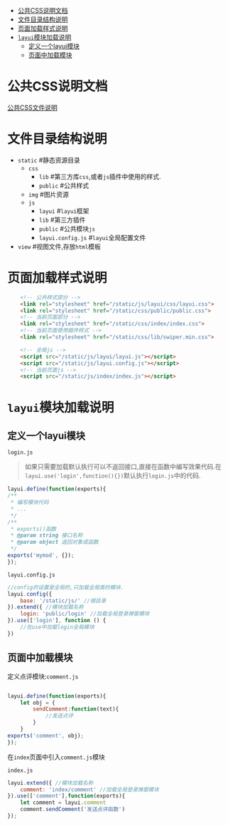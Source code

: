 

<!-- @import "[TOC]" {cmd="toc" depthFrom=1 depthTo=6 orderedList=false} -->

<!-- code_chunk_output -->

- [公共CSS说明文档](#公共css说明文档)
- [文件目录结构说明](#文件目录结构说明)
- [页面加载样式说明](#页面加载样式说明)
- [`layui`模块加载说明](#layui模块加载说明)
  - [定义一个layui模块](#定义一个layui模块)
  - [页面中加载模块](#页面中加载模块)

<!-- /code_chunk_output -->


# 公共CSS说明文档

[公共CSS文件说明](./css.md)

# 文件目录结构说明

- `static`                          #静态资源目录
  - `css`                           
    - `lib`                         #第三方库`css`,或者`js`插件中使用的样式.
    - `public`                      #公共样式
  - `img`                           #图片资源
  - `js`
    - `layui`                       #`layui`框架
    - `lib`                         #第三方插件
    - `public`                      #公共模块`js`
    - `layui.config.js`             #`layui`全局配置文件
- `view`                            #视图文件,存放`html`模板

# 页面加载样式说明

```html
    <!-- 公共样式部分 -->
    <link rel="stylesheet" href="/static/js/layui/css/layui.css">
    <link rel="stylesheet" href="/static/css/public/public.css">
    <!-- 当前页面部分 -->
    <link rel="stylesheet" href="/static/css/index/index.css">
    <!-- 当前页面使用插件样式 -->
    <link rel="stylesheet" href="/static/css/lib/swiper.min.css">

    <!-- 全局js -->
    <script src="/static/js/layui/layui.js"></script>
    <script src="/static/js/layui.config.js"></script>
    <!-- 当前页面js -->
    <script src="/static/js/index/index.js"></script>
```

# `layui`模块加载说明

## 定义一个layui模块

`login.js`

> 如果只需要加载默认执行可以不返回接口,直接在函数中编写效果代码.在`layui.use('login',function(){})`默认执行`login.js`中的代码.

```JavaScript
layui.define(function(exports){ 
/**
 * 编写模块代码
 * ...
 */
/**
 * exports()函数
 * @param string 接口名称 
 * @param object 返回对象或函数
 */
exports('mymod', {});
}); 
```

`layui.config.js`

```JavaScript
//config的设置是全局的,只加载全局类的模块.
layui.config({
    base: '/static/js/' //根目录
}).extend({ //模块加载名称
    login: 'public/login' //加载全局登录弹窗模块
}).use(['login'], function () {
    //在use中加载login全局模块
})
```

## 页面中加载模块

定义点评模块:`comment.js`

```JavaScript

layui.define(function(exports){ 
    let obj = {
        sendComment:function(text){
            //发送点评
        }
    }
exports('comment', obj);
}); 

```
在`index`页面中引入`comment.js`模块

`index.js`

```JavaScript
layui.extend({ //模块加载名称
    comment: 'index/comment' //加载全局登录弹窗模块
}).use(['comment'],function(exports){ 
    let comment = layui.comment
    comment.sendComment('发送点评函数')
}); 

```


